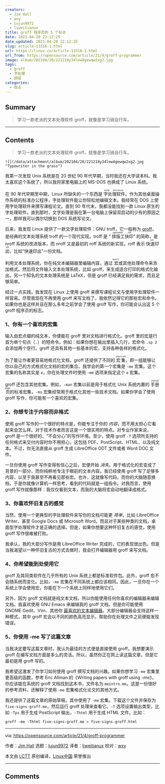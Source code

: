 ```yaml
---
creators:
  - Jim Hall
  - wxy
  - lujun9972
  - liweitianux
title: groff 程序员的 5 个标志
date: 2021-04-20 22:12:25
date_updated: 2021-04-20 22:12:25
slug: article-13316-1.html
url: https://linux.cn/article-13316-1.html
url_from: https://opensource.com/article/21/4/groff-programmer
image: album/202104/20/221218y34lew4gewqw2xg2.jpg
tags:
  - groff
  - 字处理
  - 排版
categories:
  - 观点
---
```


## Summary

> 学习一款老派的文本处理软件 groff，就像是学习骑自行车。

***

<!-- more -->

## Contents

> 
> 学习一款老派的文本处理软件 groff，就像是学习骑自行车。
> 
> 
> 

`![](/data/attachment/album/202104/20/221218y34lew4gewqw2xg2.jpg "Typewriter in the grass")`

我第一次发现 Unix 系统是在 20 世纪 90 年代早期，当时我还在大学读本科。我太喜欢这个系统了，所以我将家里电脑上的 MS-DOS 也换成了 Linux 系统。

在 90 年代早期至中期，Linux 所缺失的一个东西是<ruby> 字处理软件 <rt>  word processor </rt></ruby>。作为其他桌面操作系统的标准办公程序，字处理软件能让你轻松地编辑文本。我经常在 DOS 上使用字处理软件来撰写课程论文。直到 90 年代末，我都没能找到一款 Linux 原生的字处理软件。直到那时，文字处理是我在第一台电脑上保留双启动的少有的原因之一，那样我可以偶尔切换到 DOS 系统写论文。

后来，我发现 Linux 提供了一款文字处理软件：GNU troff，它一般称为 [groff](https://en.wikipedia.org/wiki/Groff_(software))，是经典的文本处理系统 troff 的一个现代实现。troff 是 “<ruby> 排版工快印 <rt>  typesetter roff </rt></ruby>” 的简称，是 nroff 系统的改进版本，而 nroff 又是最初的 roff 系统的新实现。roff 表示<ruby> 快速印出 <rt>  run off </rt></ruby>，比如“快速印出”一份文档。

利用文本处理系统，你在纯文本编辑器里编辑内容，通过<ruby> 宏 <rt>  macro </rt></ruby>或其他处理命令来添加格式。然后将文件输入文本处理系统，比如 groff，来生成适合打印的格式化输出。另一个知名的文本处理系统是 LaTeX，但是 groff 已经满足我的需求，而且足够简单。

经过一点实践，我发现在 Linux 上使用 groff 来撰写课程论文与使用字处理软件一样容易。尽管我现在不再使用 groff 来写文档了，我依然记得它的那些宏和命令。如果你也是这样并且在那么多年之前学会了使用 groff 写作，你可能会认出这 5 个 groff 程序员的标志。

### 1、你有一个喜欢的宏集

输入由宏点缀的纯文本，你便能在 groff 里对文档进行格式化。groff 里的宏是行首为单个句点（`.`）的短命令。例如：如果你想在输出里插入几行，宏命令 `.sp 2` 会添加两个空行。groff 还具有其他一些基本的宏，支持各种各样的格式化。

为了能让作者更容易地格式化文档，groff 还提供了不同的 <ruby> 宏集 <rt>  macro set </rt></ruby>，即一组能够让你以自己的方式格式化文档的宏的集合。我学会的第一个宏集是 `-me` 宏集。这个宏集的名称其实是 `e`，你在处理文件时使用 `-me` 选项来指定这个 `e` 宏集。

groff 还包含其他宏集。例如，`-man` 宏集以前是用于格式化 Unix 系统内置的 <ruby> 手册页 <rt>  manual page </rt></ruby> 的标准宏集，`-ms` 宏集经常用于格式化其他一些技术文档。如果你学会了使用 groff 写作，你可能有一个喜欢的宏集。

### 2、你想专注于内容而非格式

使用 groff 写作的一个很好的特点是，你能专注于你的 *内容*，而不用太担心它看起来会怎么样。对于技术作者而言这是一个很实用的特点。对专业作家来说，groff 是一个很好的、“不会分心”的写作环境。至少，使用 groff `-T` 选项所支持的任何格式来交付内容时你不用担心，这包括 PDF、PostScript、HTML、以及纯文本。不过，你无法直接从 groff 生成 LibreOffice ODT 文件或者 Word DOC 文件。

一旦你使用 groff 写作变得有信心之后，宏便开始 *消失*。用于格式化的宏变成了背景的一部分，而你纯粹地专注于眼前的文本内容。我已经使用 groff 写了足够多内容，以至于我甚至不再看见那些宏。也许，这就像写代码，而你的大脑随意换档，于是你就像计算机一样思考，看到的代码就是一组指令。对我而言，使用 groff 写作就像那样：我仅仅看到文本，而我的大脑将宏自动地翻译成格式。

### 3、你喜欢怀旧复古的感觉

当然，使用一个更典型的字处理软件来写你的文档可能更 *简单*，比如 LibreOffice Writer、甚至 Google Docs 或 Microsoft Word。而且对于某些种类的文档，桌面型字处理软件才是正确的选择。但是，如果你想要这种怀旧复古的感觉，使用 groff 写作很难被打败。

我承认，我的大部分写作是用 LibreOffice Writer 完成的，它的表现很出色。但是当我渴望以一种怀旧复古的方式去做时，我会打开编辑器用 groff 来写文档。

### 4、你希望能到处使用它

groff 及其同类软件在几乎所有的 Unix 系统上都是标准软件包。此外，groff 宏不会随系统而变化。比如，`-me` 宏集在不同系统上都应该相同。因此，一旦你在一个系统上学会使用宏，你能在下一个系统上同样地使用它们。

另外，因为 groff 文档就是纯文本文档，所以你能使用任何你喜欢的编辑器来编辑文档。我喜欢使用 GNU Emacs 来编辑我的 groff 文档，但是你可能使用 GNOME Gedit、Vim、其他你 [最喜欢的文本编辑器](https://opensource.com/article/21/2/open-source-text-editors)。大部分编辑器会支持这样一种模式，其中 groff 宏会以不同的颜色高亮显示，帮助你在处理文件之前便能发现错误。

### 5、你使用 -me 写了这篇文章

当我决定要写这篇文章时，我认为最佳的方式便是直接使用 groff。我想要演示 groff 在编写文档方面是多么的灵活。所以，虽然你正在网上读这篇文章，但是它最初是用 groff 写的。

我希望这激发了你学习如何使用 groff 撰写文档的兴趣。如果你想学习 `-me` 宏集里更高级的函数，参考 Eric Allman 的《Writing papers with groff using -me》，你应该能在系统的 groff 文档找到这本书，文件名为 `meintro.me`。这是一份很好的参考资料，还解释了使用 `-me` 宏集格式化论文的其他方式。

我还提供了这篇文章的原始草稿，其中使用了 `-me` 宏集。下载这个文件并保存为 `five-signs-groff.me`，然后运行 groff 处理来查看它。`-T` 选项设置输出类型，比如 `-Tps` 用于生成 PostScript 输出，`-Thtml` 用于生成 HTML 文件。比如：

```shell
groff -me -Thtml five-signs-groff.me > five-signs-groff.html
```

---

via: <https://opensource.com/article/21/4/groff-programmer>

作者：[Jim Hall](https://opensource.com/users/jim-hall) 选题：[lujun9972](https://github.com/lujun9972) 译者：[liweitianux](https://github.com/liweitianux) 校对：[wxy](https://github.com/wxy)

本文由 [LCTT](https://github.com/LCTT/TranslateProject) 原创编译，[Linux中国](https://linux.cn/) 荣誉推出

***

## Comments
